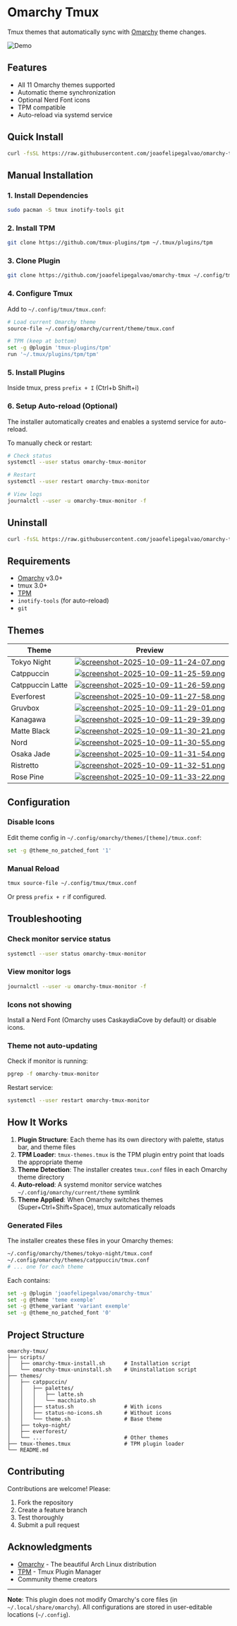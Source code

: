# Omarchy Tmux

Tmux themes that automatically sync with [Omarchy](https://omarchy.org) theme changes.

![Demo](assets/demo.gif)

## Features

- All 11 Omarchy themes supported
- Automatic theme synchronization
- Optional Nerd Font icons
- TPM compatible
- Auto-reload via systemd service

## Quick Install

```bash
curl -fsSL https://raw.githubusercontent.com/joaofelipegalvao/omarchy-tmux/main/scripts/omarchy-tmux-install.sh | bash
```

## Manual Installation

### 1. Install Dependencies

```bash
sudo pacman -S tmux inotify-tools git
```

### 2. Install TPM

```bash
git clone https://github.com/tmux-plugins/tpm ~/.tmux/plugins/tpm
```

### 3. Clone Plugin

```bash
git clone https://github.com/joaofelipegalvao/omarchy-tmux ~/.config/tmux/plugins/omarchy-tmux
```

### 4. Configure Tmux

Add to `~/.config/tmux/tmux.conf`:

```bash
# Load current Omarchy theme
source-file ~/.config/omarchy/current/theme/tmux.conf

# TPM (keep at bottom)
set -g @plugin 'tmux-plugins/tpm'
run '~/.tmux/plugins/tpm/tpm'
```

### 5. Install Plugins

Inside tmux, press `prefix + I` (Ctrl+b Shift+i)

### 6. Setup Auto-reload (Optional)

The installer automatically creates and enables a systemd service for auto-reload.

To manually check or restart:

```bash
# Check status
systemctl --user status omarchy-tmux-monitor

# Restart
systemctl --user restart omarchy-tmux-monitor

# View logs
journalctl --user -u omarchy-tmux-monitor -f
```

## Uninstall

```bash
curl -fsSL https://raw.githubusercontent.com/joaofelipegalvao/omarchy-tmux/main/scripts/omarchy-tmux-uninstall.sh | bash
```

## Requirements

- [Omarchy](https://omarchy.org) v3.0+
- tmux 3.0+
- [TPM](https://github.com/tmux-plugins/tpm)
- `inotify-tools` (for auto-reload)
- `git`

## Themes

| Theme | Preview |
|-------|---------|
| Tokyo Night | [![screenshot-2025-10-09-11-24-07.png](https://i.postimg.cc/grFdDnRn/screenshot-2025-10-09-11-24-07.png)](https://postimg.cc/8fHqkkZS) |
| Catppuccin | [![screenshot-2025-10-09-11-25-59.png](https://i.postimg.cc/0jg2tW1M/screenshot-2025-10-09-11-25-59.png)](https://postimg.cc/KkN2j5zx) |
| Catppuccin Latte | [![screenshot-2025-10-09-11-26-59.png](https://i.postimg.cc/9f6hVD8D/screenshot-2025-10-09-11-26-59.png)](https://postimg.cc/KKDVD8yb) |
| Everforest | [![screenshot-2025-10-09-11-27-58.png](https://i.postimg.cc/mDf0J0kX/screenshot-2025-10-09-11-27-58.png)](https://postimg.cc/3y1SDfgm) |
| Gruvbox | [![screenshot-2025-10-09-11-29-01.png](https://i.postimg.cc/fRSqsB6j/screenshot-2025-10-09-11-29-01.png)](https://postimg.cc/Jsm5cc7G) |
| Kanagawa | [![screenshot-2025-10-09-11-29-39.png](https://i.postimg.cc/CLzmCcLZ/screenshot-2025-10-09-11-29-39.png)](https://postimg.cc/VdPqmBt1) |
| Matte Black | [![screenshot-2025-10-09-11-30-21.png](https://i.postimg.cc/v8Svm5LF/screenshot-2025-10-09-11-30-21.png)](https://postimg.cc/Cdk8PBQm) |
| Nord | [![screenshot-2025-10-09-11-30-55.png](https://i.postimg.cc/V6kjfNJ6/screenshot-2025-10-09-11-30-55.png)](https://postimg.cc/v1C1XbLF) |
| Osaka Jade | [![screenshot-2025-10-09-11-31-54.png](https://i.postimg.cc/MTLjzm2w/screenshot-2025-10-09-11-31-54.png)](https://postimg.cc/5Ywt3v2K)|
| Ristretto | [![screenshot-2025-10-09-11-32-51.png](https://i.postimg.cc/C5DCtQZ7/screenshot-2025-10-09-11-32-51.png)](https://postimg.cc/bSy2SL9S) |
| Rose Pine | [![screenshot-2025-10-09-11-33-22.png](https://i.postimg.cc/sXG5QN4b/screenshot-2025-10-09-11-33-22.png)](https://postimg.cc/KkF1CQV5) |

## Configuration

### Disable Icons

Edit theme config in `~/.config/omarchy/themes/[theme]/tmux.conf`:

```bash
set -g @theme_no_patched_font '1'
```

### Manual Reload

```bash
tmux source-file ~/.config/tmux/tmux.conf
```

Or press `prefix + r` if configured.

## Troubleshooting

### Check monitor service status

```bash
systemctl --user status omarchy-tmux-monitor
```

### View monitor logs

```bash
journalctl --user -u omarchy-tmux-monitor -f
```

### Icons not showing

Install a Nerd Font (Omarchy uses CaskaydiaCove by default) or disable icons.

### Theme not auto-updating

Check if monitor is running:

```bash
pgrep -f omarchy-tmux-monitor
```

Restart service:

```bash
systemctl --user restart omarchy-tmux-monitor
```

## How It Works

1. **Plugin Structure**: Each theme has its own directory with palette, status bar, and theme files
2. **TPM Loader**: `tmux-themes.tmux` is the TPM plugin entry point that loads the appropriate theme
3. **Theme Detection**: The installer creates `tmux.conf` files in each Omarchy theme directory
4. **Auto-reload**: A systemd monitor service watches `~/.config/omarchy/current/theme` symlink
5. **Theme Applied**: When Omarchy switches themes (Super+Ctrl+Shift+Space), tmux automatically reloads

### Generated Files

The installer creates these files in your Omarchy themes:

```bash
~/.config/omarchy/themes/tokyo-night/tmux.conf
~/.config/omarchy/themes/catppuccin/tmux.conf
# ... one for each theme
```

Each contains:

```bash
set -g @plugin 'joaofelipegalvao/omarchy-tmux'
set -g @theme 'teme exemple'
set -g @theme_variant 'variant exemple'
set -g @theme_no_patched_font '0'
```

## Project Structure

```
omarchy-tmux/
├── scripts/
│   ├── omarchy-tmux-install.sh      # Installation script
│   └── omarchy-tmux-uninstall.sh    # Uninstallation script
├── themes/
│   ├── catppuccin/
│   │   ├── palettes/
│   │   │   ├── latte.sh
│   │   │   └── macchiato.sh
│   │   ├── status.sh                # With icons
│   │   ├── status-no-icons.sh       # Without icons
│   │   └── theme.sh                 # Base theme
│   ├── tokyo-night/
│   ├── everforest/
│   └── ...                          # Other themes
├── tmux-themes.tmux                 # TPM plugin loader
└── README.md
```

## Contributing

Contributions are welcome! Please:

1. Fork the repository
2. Create a feature branch
3. Test thoroughly
4. Submit a pull request

## Acknowledgments

- [Omarchy](https://omarchy.org) - The beautiful Arch Linux distribution
- [TPM](https://github.com/tmux-plugins/tpm) - Tmux Plugin Manager
- Community theme creators

---

**Note**: This plugin does not modify Omarchy's core files (in `~/.local/share/omarchy`). All configurations are stored in user-editable locations (`~/.config`).
